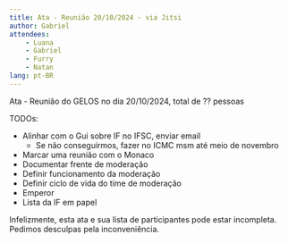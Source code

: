 ```yaml
---
title: Ata - Reunião 20/10/2024 - via Jitsi
author: Gabriel
attendees:
    - Luana
    - Gabriel
    - Furry
    - Natan
lang: pt-BR
---
```


Ata - Reunião do GELOS no dia 20/10/2024, total de ?? pessoas

TODOs:
- Alinhar com o Gui sobre IF no IFSC, enviar email
     - Se não conseguirmos, fazer no ICMC msm até meio de novembro
- Marcar uma reunião com o Monaco
- Documentar frente de moderação
- Definir funcionamento da moderação
- Definir ciclo de vida do time de moderação
- Emperor
- Lista da IF em papel

Infelizmente, esta ata e sua lista de participantes pode estar incompleta. Pedimos desculpas pela inconveniência.
